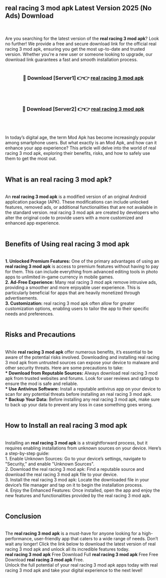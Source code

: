 ## real racing 3 mod apk Latest Version 2025 (No Ads) Download
<br><br>
Are you searching for the latest version of the <strong>real racing 3 mod apk</strong>? Look no further! We provide a free and secure download link for the official real racing 3 mod apk, ensuring you get the most up-to-date and trusted version. Whether you're a new user or someone looking to upgrade, our download link guarantees a fast and smooth installation process.
<br>
<br>
<div align="center">
<h3>🔴 Download [Server1] 👉👉 <a href="https://modyolo.store/real_racing_3_mod_apk">real racing 3 mod apk</a></h3><br>
<br>
<h3>🔴 Download [Server2] 👉👉 <a href="https://modyolo.store/real_racing_3_mod_apk">real racing 3 mod apk</a></h3><br>
</div>
<br>
<br>
In today’s digital age, the term Mod Apk has become increasingly popular among smartphone users. But what exactly is an Mod Apk, and how can it enhance your app experience? This article will delve into the world of real racing 3 mod apk, exploring their benefits, risks, and how to safely use them to get the most out.
<br>
<br>
<h2>What is an real racing 3 mod apk?</h2>
<br>
An <strong>real racing 3 mod apk</strong> is a modified version of an original Android application package (APK). These modifications can include unlocked features, removed ads, or additional functionalities that are not available in the standard version. real racing 3 mod apk are created by developers who alter the original code to provide users with a more customized and enhanced app experience.
<br>
<br>
<h2>Benefits of Using real racing 3 mod apk</h2>
<br>
<strong> 1. Unlocked Premium Features:</strong> One of the primary advantages of using an <strong>real racing 3 mod apk</strong> is access to premium features without having to pay for them. This can include everything from advanced editing tools in photo apps to unlimited in-game currency in mobile games.
<br>
<strong> 2. Ad-Free Experience:</strong> Many real racing 3 mod apk remove intrusive ads, providing a smoother and more enjoyable user experience. This is particularly beneficial for apps that are heavily monetized through advertisements.
<br>
<strong> 3. Customization:</strong> real racing 3 mod apk often allow for greater customization options, enabling users to tailor the app to their specific needs and preferences.
<br>
<br>
<h2>Risks and Precautions</h2>
<br>
While <strong>real racing 3 mod apk</strong> offer numerous benefits, it’s essential to be aware of the potential risks involved. Downloading and installing real racing 3 mod apk from untrusted sources can expose your device to malware and other security threats. Here are some precautions to take:
<br>
<strong> * Download from Reputable Sources:</strong> Always download real racing 3 mod apk from trusted websites and forums. Look for user reviews and ratings to ensure the mod is safe and reliable.
<br>
<strong> * Use Antivirus Software:</strong> Install a reputable antivirus app on your device to scan for any potential threats before installing an real racing 3 mod apk.
<br>
<strong> * Backup Your Data:</strong> Before installing any real racing 3 mod apk, make sure to back up your data to prevent any loss in case something goes wrong.
<br>
<br>
<h2>How to Install an real racing 3 mod apk</h2>
<br>
Installing an <strong>real racing 3 mod apk</strong> is a straightforward process, but it requires enabling installations from unknown sources on your device. Here’s a step-by-step guide:
<br>
 1. Enable Unknown Sources: Go to your device’s settings, navigate to "Security," and enable "Unknown Sources".
<br>
 2. Download the real racing 3 mod apk: Find a reputable source and download the real racing 3 mod apk file to your device.
<br>
 3. Install the real racing 3 mod apk: Locate the downloaded file in your device’s file manager and tap on it to begin the installation process.
<br>
 4. Enjoy the Enhanced Features: Once installed, open the app and enjoy the new features and functionalities provided by the real racing 3 mod apk.
<br>
<br>
<h2><strong>Conclusion</strong></h2>
<br>
The <strong>real racing 3 mod apk</strong> is a must-have for anyone looking for a high-performance, user-friendly app that caters to a wide range of needs. Don’t wait any longer! Click the link below to download the latest version of real racing 3 mod apk and unlock all its incredible features today.
<br>
<strong>real racing 3 mod apk</strong> Free Download Full <strong>real racing 3 mod apk</strong> Free Free Download <strong>real racing 3 mod apk</strong> Free.
<br>
Unlock the full potential of your real racing 3 mod apk apps today with real racing 3 mod apk and take your digital experience to the next level!

